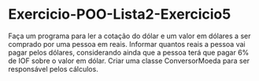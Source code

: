 # Exercicio-POO-Lista2-Exercicio5
Faça um programa para ler a cotação do dólar e um valor em dólares a ser comprado por uma pessoa em reais. Informar quantos reais a pessoa vai pagar pelos dólares, considerando ainda que a pessoa terá que pagar 6% de IOF sobre o valor em dólar. Criar uma classe ConversorMoeda para ser responsável pelos cálculos.